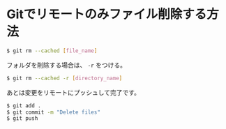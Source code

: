 # Gitでリモートのみファイル削除する方法

```sh
$ git rm --cached [file_name]
```

フォルダを削除する場合は、 `-r` をつける。

```sh
$ git rm --cached -r [directory_name]
```

あとは変更をリモートにプッシュして完了です。

```sh
$ git add .
$ git commit -m "Delete files"
$ git push
```

